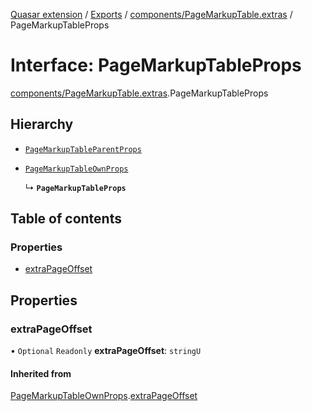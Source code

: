 [Quasar extension](../index.md) / [Exports](../modules.md) / [components/PageMarkupTable.extras](../modules/components_PageMarkupTable_extras.md) / PageMarkupTableProps

# Interface: PageMarkupTableProps

[components/PageMarkupTable.extras](../modules/components_PageMarkupTable_extras.md).PageMarkupTableProps

## Hierarchy

- [`PageMarkupTableParentProps`](../modules/components_PageMarkupTable_extras.md#pagemarkuptableparentprops)

- [`PageMarkupTableOwnProps`](components_PageMarkupTable_extras.PageMarkupTableOwnProps.md)

  ↳ **`PageMarkupTableProps`**

## Table of contents

### Properties

- [extraPageOffset](components_PageMarkupTable_extras.PageMarkupTableProps.md#extrapageoffset)

## Properties

### extraPageOffset

• `Optional` `Readonly` **extraPageOffset**: `stringU`

#### Inherited from

[PageMarkupTableOwnProps](components_PageMarkupTable_extras.PageMarkupTableOwnProps.md).[extraPageOffset](components_PageMarkupTable_extras.PageMarkupTableOwnProps.md#extrapageoffset)
